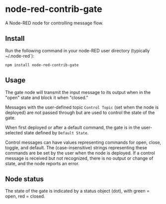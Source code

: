 # node-red-contrib-gate
A Node-RED node for controlling message flow.

## Install

Run the following command in your node-RED user directory (typically ~/.node-red`):

    npm install node-red-contrib-gate

## Usage

The gate node will transmit the input message to its output when in the "open" state and block it when "closed." 

Messages with the user-defined topic <code>Control Topic</code> (set when the node is deployed) are not passed through but are used to control the state of the gate.

When first deployed or after a default command, the gate is in the user-selected state defined by <code>Default State</code>.

Control messages can have values representing commands for open, close, toggle, and default. The (case-insensitive) strings representing these commands are be set by the user when the node is deployed. If a control message is received but not recognized, there is no output or change of state, and the node reports an error.

## Node status
The state of the gate is indicated by a status object (dot), with green = open, red = closed.
